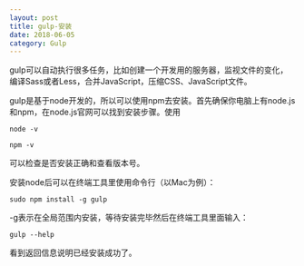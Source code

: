 ```yaml
---
layout: post
title: gulp-安装
date: 2018-06-05
category: Gulp
---
```


gulp可以自动执行很多任务，比如创建一个开发用的服务器，监视文件的变化，编译Sass或者Less，合并JavaScript，压缩CSS、JavaScript文件。

gulp是基于node开发的，所以可以使用npm去安装。首先确保你电脑上有node.js和npm，在node.js官网可以找到安装步骤。使用

    node -v

    npm -v
可以检查是否安装正确和查看版本号。

安装node后可以在终端工具里使用命令行（以Mac为例）：

    sudo npm install -g gulp

-g表示在全局范围内安装，等待安装完毕然后在终端工具里面输入：

    gulp --help

看到返回信息说明已经安装成功了。
